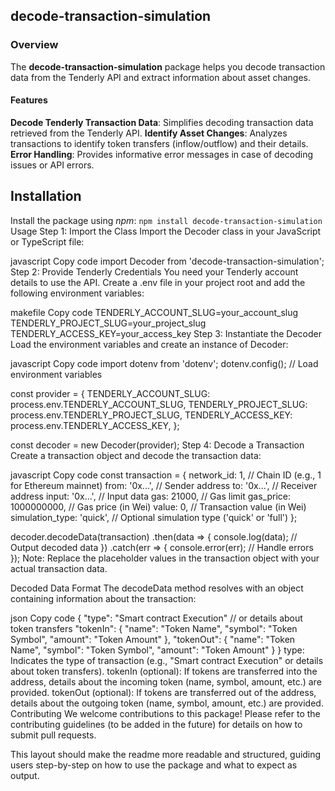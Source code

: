 ## decode-transaction-simulation ##
### Overview ###

The **decode-transaction-simulation** package helps you decode transaction data from the Tenderly API and extract information about asset changes.

#### Features ####
**Decode Tenderly Transaction Data**: Simplifies decoding transaction data retrieved from the Tenderly API.
**Identify Asset Changes**: Analyzes transactions to identify token transfers (inflow/outflow) and their details.
**Error Handling**: Provides informative error messages in case of decoding issues or API errors.


## Installation ##
Install the package using *npm*:
```` npm install decode-transaction-simulation ````
Usage
Step 1: Import the Class
Import the Decoder class in your JavaScript or TypeScript file:

javascript
Copy code
import Decoder from 'decode-transaction-simulation';
Step 2: Provide Tenderly Credentials
You need your Tenderly account details to use the API. Create a .env file in your project root and add the following environment variables:

makefile
Copy code
TENDERLY_ACCOUNT_SLUG=your_account_slug
TENDERLY_PROJECT_SLUG=your_project_slug
TENDERLY_ACCESS_KEY=your_access_key
Step 3: Instantiate the Decoder
Load the environment variables and create an instance of Decoder:

javascript
Copy code
import dotenv from 'dotenv';
dotenv.config(); // Load environment variables

const provider = {
  TENDERLY_ACCOUNT_SLUG: process.env.TENDERLY_ACCOUNT_SLUG,
  TENDERLY_PROJECT_SLUG: process.env.TENDERLY_PROJECT_SLUG,
  TENDERLY_ACCESS_KEY: process.env.TENDERLY_ACCESS_KEY,
};

const decoder = new Decoder(provider);
Step 4: Decode a Transaction
Create a transaction object and decode the transaction data:

javascript
Copy code
const transaction = {
  network_id: 1, // Chain ID (e.g., 1 for Ethereum mainnet)
  from: '0x...', // Sender address
  to: '0x...', // Receiver address
  input: '0x...', // Input data
  gas: 21000, // Gas limit
  gas_price: 1000000000, // Gas price (in Wei)
  value: 0, // Transaction value (in Wei)
  simulation_type: 'quick', // Optional simulation type ('quick' or 'full')
};

decoder.decodeData(transaction)
  .then(data => {
    console.log(data); // Output decoded data
  })
  .catch(err => {
    console.error(err); // Handle errors
  });
Note: Replace the placeholder values in the transaction object with your actual transaction data.

Decoded Data Format
The decodeData method resolves with an object containing information about the transaction:

json
Copy code
{
  "type": "Smart contract Execution" // or details about token transfers
  "tokenIn": {
    "name": "Token Name",
    "symbol": "Token Symbol",
    "amount": "Token Amount"
  },
  "tokenOut": {
    "name": "Token Name",
    "symbol": "Token Symbol",
    "amount": "Token Amount"
  }
}
type: Indicates the type of transaction (e.g., "Smart contract Execution" or details about token transfers).
tokenIn (optional): If tokens are transferred into the address, details about the incoming token (name, symbol, amount, etc.) are provided.
tokenOut (optional): If tokens are transferred out of the address, details about the outgoing token (name, symbol, amount, etc.) are provided.
Contributing
We welcome contributions to this package! Please refer to the contributing guidelines (to be added in the future) for details on how to submit pull requests.

This layout should make the readme more readable and structured, guiding users step-by-step on how to use the package and what to expect as output.
